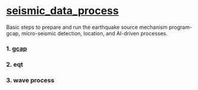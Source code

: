 # [seismic_data_process](https://mensanli.github.io/seismic_data_process/)
Basic steps to prepare and run the earthquake source mechanism program-gcap, micro-seismic detection, location, and  AI-driven processes.
### 1. [gcap](https://mensanli.github.io/seismic_data_process/tools/gcap_steps)
### 2. eqt
### 3. wave process
